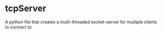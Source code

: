 # tcpServer
A python file that creates a multi-threaded socket-server for multiple clients to connect to
